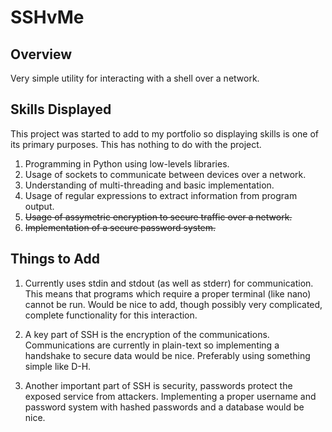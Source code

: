 # SSHvMe

## Overview
Very simple utility for interacting with a shell over a network.

## Skills Displayed
This project was started to add to my portfolio so displaying skills is one of its primary purposes.
This has nothing to do with the project.

1. Programming in Python using low-levels libraries.
2. Usage of sockets to communicate between devices over a network.
3. Understanding of multi-threading and basic implementation.
4. Usage of regular expressions to extract information from program output.
5. <s>Usage of assymetric encryption to secure traffic over a network.</s>
6. <s>Implementation of a secure password system.</s>

## Things to Add
1. Currently uses stdin and stdout (as well as stderr) for communication.
This means that programs which require a proper terminal (like nano) cannot be run.
Would be nice to add, though possibly very complicated, complete functionality for this interaction.

2. A key part of SSH is the encryption of the communications.
Communications are currently in plain-text so implementing a handshake to secure data would be nice.
Preferably using something simple like D-H.

3. Another important part of SSH is security, passwords protect the exposed service from attackers.
Implementing a proper username and password system with hashed passwords and a database would be nice.
